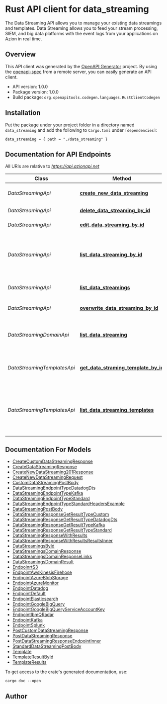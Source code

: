 # Rust API client for data_streaming

The Data Streaming API allows you to manage your existing data streamings and templates.
Data Streaming allows you to feed your stream processing, SIEM, and big data platforms with the event logs from your applications on Azion in real time.



## Overview

This API client was generated by the [OpenAPI Generator](https://openapi-generator.tech) project.  By using the [openapi-spec](https://openapis.org) from a remote server, you can easily generate an API client.

- API version: 1.0.0
- Package version: 1.0.0
- Build package: `org.openapitools.codegen.languages.RustClientCodegen`

## Installation

Put the package under your project folder in a directory named `data_streaming` and add the following to `Cargo.toml` under `[dependencies]`:

```
data_streaming = { path = "./data_streaming" }
```

## Documentation for API Endpoints

All URIs are relative to *https://api.azionapi.net*

Class | Method | HTTP request | Description
------------ | ------------- | ------------- | -------------
*DataStreamingApi* | [**create_new_data_streaming**](docs/DataStreamingApi.md#create_new_data_streaming) | **POST** /data_streaming/streamings | Create a new data streaming
*DataStreamingApi* | [**delete_data_streaming_by_id**](docs/DataStreamingApi.md#delete_data_streaming_by_id) | **DELETE** /data_streaming/streamings/{data_streaming_id} | Delete data streaming
*DataStreamingApi* | [**edit_data_streaming_by_id**](docs/DataStreamingApi.md#edit_data_streaming_by_id) | **PATCH** /data_streaming/streamings/{data_streaming_id} | Edit data streaming
*DataStreamingApi* | [**list_data_streaming_by_id**](docs/DataStreamingApi.md#list_data_streaming_by_id) | **GET** /data_streaming/streamings/{data_streaming_id} | Get expecific data streaming by Data Streaming ID
*DataStreamingApi* | [**list_data_streamings**](docs/DataStreamingApi.md#list_data_streamings) | **GET** /data_streaming/streamings | List all exist data streamings
*DataStreamingApi* | [**overwrite_data_streaming_by_id**](docs/DataStreamingApi.md#overwrite_data_streaming_by_id) | **PUT** /data_streaming/streamings/{data_streaming_id} | Overwrite data streaming
*DataStreamingDomainApi* | [**list_data_streaming**](docs/DataStreamingDomainApi.md#list_data_streaming) | **GET** /data_streaming/domains | List all domains used on data streaming
*DataStreamingTemplatesApi* | [**get_data_straming_template_by_id**](docs/DataStreamingTemplatesApi.md#get_data_straming_template_by_id) | **GET** /data_streaming/templates/{template_id} | Get an global Template info by template ID
*DataStreamingTemplatesApi* | [**list_data_streaming_templates**](docs/DataStreamingTemplatesApi.md#list_data_streaming_templates) | **GET** /data_streaming/templates | List all global Templates that can be used on Data Streaming operations


## Documentation For Models

 - [CreateCustomDataStreamingResponse](docs/CreateCustomDataStreamingResponse.md)
 - [CreateDataStreamingResponse](docs/CreateDataStreamingResponse.md)
 - [CreateNewDataStreaming201Response](docs/CreateNewDataStreaming201Response.md)
 - [CreateNewDataStreamingRequest](docs/CreateNewDataStreamingRequest.md)
 - [CustomDataStreamingPostBody](docs/CustomDataStreamingPostBody.md)
 - [DataStreamingEndpointTypeDatadogDts](docs/DataStreamingEndpointTypeDatadogDts.md)
 - [DataStreamingEndpointTypeKafka](docs/DataStreamingEndpointTypeKafka.md)
 - [DataStreamingEndpointTypeStandard](docs/DataStreamingEndpointTypeStandard.md)
 - [DataStreamingEndpointTypeStandardHeadersExample](docs/DataStreamingEndpointTypeStandardHeadersExample.md)
 - [DataStreamingPostBody](docs/DataStreamingPostBody.md)
 - [DataStreamingResponseGetResultTypeCustom](docs/DataStreamingResponseGetResultTypeCustom.md)
 - [DataStreamingResponseGetResultTypeDatadogDts](docs/DataStreamingResponseGetResultTypeDatadogDts.md)
 - [DataStreamingResponseGetResultTypeKafka](docs/DataStreamingResponseGetResultTypeKafka.md)
 - [DataStreamingResponseGetResultTypeStandard](docs/DataStreamingResponseGetResultTypeStandard.md)
 - [DataStreamingResponseWithResults](docs/DataStreamingResponseWithResults.md)
 - [DataStreamingResponseWithResultsResultsInner](docs/DataStreamingResponseWithResultsResultsInner.md)
 - [DataStreamingsById](docs/DataStreamingsById.md)
 - [DataStreamingsDomainResponse](docs/DataStreamingsDomainResponse.md)
 - [DataStreamingsDomainResponseLinks](docs/DataStreamingsDomainResponseLinks.md)
 - [DataStreamingsDomainResult](docs/DataStreamingsDomainResult.md)
 - [EndpoinrtS3](docs/EndpoinrtS3.md)
 - [EndpointAwsKinesisFirehose](docs/EndpointAwsKinesisFirehose.md)
 - [EndpointAzureBlobStorage](docs/EndpointAzureBlobStorage.md)
 - [EndpointAzureMonitor](docs/EndpointAzureMonitor.md)
 - [EndpointDatadog](docs/EndpointDatadog.md)
 - [EndpointDefault](docs/EndpointDefault.md)
 - [EndpointElasticsearch](docs/EndpointElasticsearch.md)
 - [EndpointGoogleBigQuery](docs/EndpointGoogleBigQuery.md)
 - [EndpointGoogleBigQueryServiceAccountKey](docs/EndpointGoogleBigQueryServiceAccountKey.md)
 - [EndpointIbmQRadar](docs/EndpointIbmQRadar.md)
 - [EndpointKafka](docs/EndpointKafka.md)
 - [EndpointSplunk](docs/EndpointSplunk.md)
 - [PostCustomDataStreamingResponse](docs/PostCustomDataStreamingResponse.md)
 - [PostDataStreamingResponse](docs/PostDataStreamingResponse.md)
 - [PostDataStreamingResponseEndpointInner](docs/PostDataStreamingResponseEndpointInner.md)
 - [StandardDataStreamingPostBody](docs/StandardDataStreamingPostBody.md)
 - [Template](docs/Template.md)
 - [TemplateResultById](docs/TemplateResultById.md)
 - [TemplateResults](docs/TemplateResults.md)


To get access to the crate's generated documentation, use:

```
cargo doc --open
```

## Author



